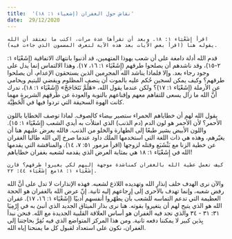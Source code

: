 ```yaml
---
title:  'نقاش حول الغفران (إشعياء ١: ١٨)'
date:  29/12/2020
---
```


`اقرأ إِشَعْيَاء ١: ١٨. وبعد أن تقرأها عدة مرات، اكتب ما تعتقد أن الله يقوله هنا (اقرأ بعض الآيات بعد هذه الآية لتعرف المضمون الذي جاءت فيه).`

قدم الله أدلة دامغة على أن شعب يهوذا المتهمين، قد أذنبوا بانتهاك الاتفاقية (إِشَعْيَاء ١: ٢-١٥)، وقد ناشدهم أن يصلحوا طرقهم (إِشَعْيَاء ١: ١٦، ١٧). وهذا الالتماس إنما يدل على وجود رجاء بعد. وإلا فلماذا يناشد الله المجرمين الذين يستحقون الإعدام، أن يصلحوا طرقهم؟ وكيف يمكن لسجين حُكم عليه بالموت أن ينصف المظلوم ويقضي لليتيم ويحامي عن الأرملة (إِشَعْيَاء ١: ١٧)؟ ولكن عندما يقول الله، «هَلُمَّ نَتَحَاجَجْ» (إِشَعْيَاء ۱: ۱۸)، ندرك أنَّ الله ما زال يسعى للتفاهم معهم وإقناعهم بالتوبة والعودة عن طرقهم الشريرة مهما كانت الهوة السحيقة التي تردوا فيها في الْخَطِيَّة.

يقول الله لهم أن خطاياهم الحمراء ستصير بيضاء كالصوف. لماذا توصف الخطايا باللون الأحمر؟ لأن الأحمر هو لون الدم (دم الذنب) الذي امتلأت به أيدي الشعب (إِشَعْيَاء ١: ١٥). واللون الأبيض يشير طبعًا إلى الطهارة والخلو من الذنب. فالله يعرض عليهم هنا أن يغيّرهم، وهذه هي ذات اللغة التي استخدمها الملك داود عندما صرخ إلى الله طالبا الغفران عن خطية الزنا مع بَثْشَبَع وقتله لزوجها (اقرأ مزمور ٥١: ٧، ١٤). والمناقشة التي يقدمها الله في إِشَعْيَاء ١: ١٨ هي بمثابة العرض الذي يقدمه لشعبه بغفران خطاياهم!

`كيف تعمل عطية الله بالغفران كمناشدة موجهة إليهم لكي يغيروا طرقهم؟ قارن إِشَعْيَاء ۱: ۱۸مع إِشَعْيَاء ٤٤: ٢٢.`

والآن نرى الهدف خلف إنذار الله وتهديده اللاذع لشعبه. فهذه الإنذارات لا تدل على أنَّ الله رفض شعبه، وإنما تهدف بالأحرى إلى إرجاعهم إليه ثانية. إنّ عرض الله بالغفران هو الحجة العظيمة التي تدعم التماسه للشعب بأن يطهّروا أنفسهم أدبيًا (إِشَعْيَاء ١: ١٦، ١٧). غفران الله هو الذي يتيح لهم أن يتغيروا بقوته. هنا نرى بذار الميثاق الجديد الذي أنبئ به في إِرْمِيَا ۳۱: ۳۱ - ٣٤ والذي نجد فيه الغفران هو أساس العلاقة القلبية الجديدة مع الله. فنحن نبدأ بِدَين كبير لا يمكننا دفعه ثانية. ومن هذا المركز المتواضع الذي فيه نُقِرَّ بحاجتنا إلى الغفران، نكون على استعداد لقبول كل ما يمنحنا إياه الله.